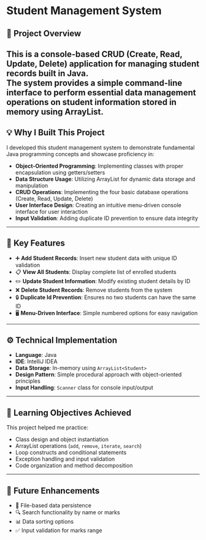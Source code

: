 # Student Management System
## 📌 Project Overview
This is a console-based **CRUD (Create, Read, Update, Delete)** application for managing student records built in **Java**.  
The system provides a simple command-line interface to perform essential data management operations on student information stored in memory using **ArrayList**.
---
## 💡 Why I Built This Project
I developed this student management system to demonstrate fundamental Java programming concepts and showcase proficiency in:
- **Object-Oriented Programming**: Implementing classes with proper encapsulation using getters/setters  
- **Data Structure Usage**: Utilizing ArrayList for dynamic data storage and manipulation  
- **CRUD Operations**: Implementing the four basic database operations (Create, Read, Update, Delete)  
- **User Interface Design**: Creating an intuitive menu-driven console interface for user interaction  
- **Input Validation**: Adding duplicate ID prevention to ensure data integrity  
---
## 🚀 Key Features
- ➕ **Add Student Records**: Insert new student data with unique ID validation  
- 📋 **View All Students**: Display complete list of enrolled students  
- ✏️ **Update Student Information**: Modify existing student details by ID  
- ❌ **Delete Student Records**: Remove students from the system  
- 🔒 **Duplicate Id Prevention**: Ensures no two students can have the same ID  
- 🖥️ **Menu-Driven Interface**: Simple numbered options for easy navigation  
---
## ⚙️ Technical Implementation
- **Language**: Java  
- **IDE**: IntelliJ IDEA  
- **Data Storage**: In-memory using `ArrayList<Student>`  
- **Design Pattern**: Simple procedural approach with object-oriented principles  
- **Input Handling**: `Scanner` class for console input/output  
---
## 🎯 Learning Objectives Achieved
This project helped me practice:
- Class design and object instantiation  
- ArrayList operations (`add`, `remove`, `iterate`, `search`)  
- Loop constructs and conditional statements  
- Exception handling and input validation  
- Code organization and method decomposition  
---
## 🔮 Future Enhancements
- 💾 File-based data persistence  
- 🔍 Search functionality by name or marks  
- 📊 Data sorting options  
- ✅ Input validation for marks range  

